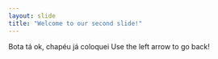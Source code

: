 ```yaml
---
layout: slide
title: "Welcome to our second slide!"
---
```

Bota tá ok, chapéu já coloquei
Use the left arrow to go back!
